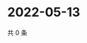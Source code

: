 # 2022-05-13

共 0 条

<!-- BEGIN WEIBO -->
<!-- 最后更新时间 Fri May 13 2022 17:13:51 GMT+0800 (China Standard Time) -->

<!-- END WEIBO -->
